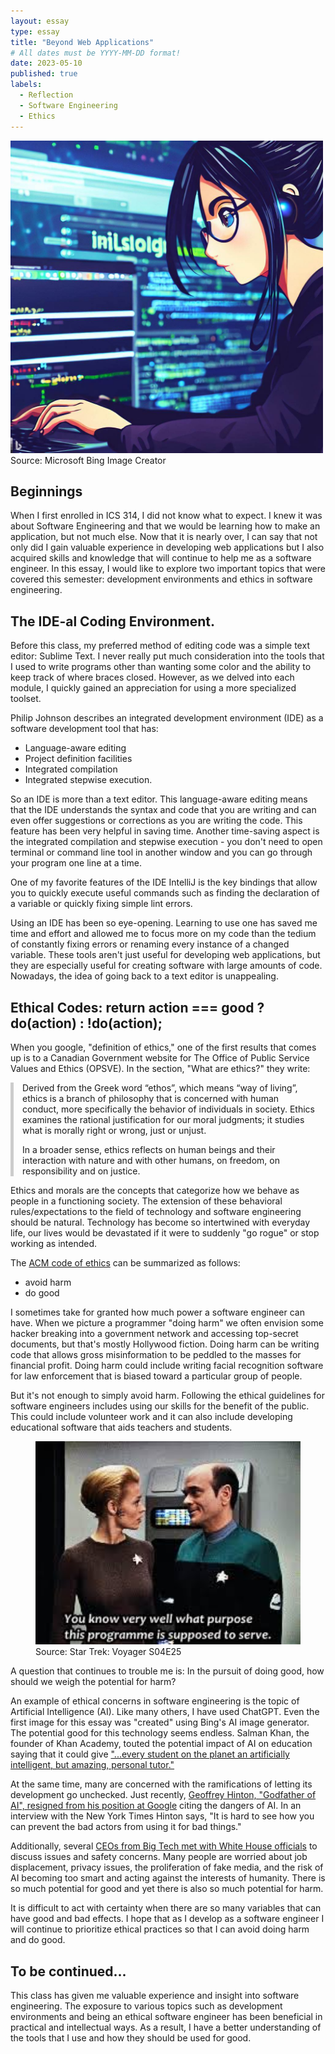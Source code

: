 ```yaml
---
layout: essay
type: essay
title: "Beyond Web Applications"
# All dates must be YYYY-MM-DD format!
date: 2023-05-10
published: true
labels:
  - Reflection
  - Software Engineering
  - Ethics
---
```


<!-- Now that you are almost done with this class, I would like you to write on last essay that summarizes what you’ve learned about software engineering.

Because the technology stack for this class is designed for the creation of web applications, some students think this class is simply about web application development. Of course, web application development is a skill you’ve acquired in this class, but the more fundamental goal of this class is for you to acquire experience with fundamental software engineering concepts including:

    Open Source Software Development
    Configuration Management
    Functional Programming
    Development Environments
    Coding Standards
    User Interface Frameworks
    Agile Project Management
    Design Patterns
    Ethics in Software Engineering

For this essay, reflect on what you learned about software engineering in general during this course, by taking two or three of these topics and discussing what they mean beyond web application development. For example, you learned about a style of Agile Project Management called Issue Driven Project Management. Could you see yourself using that project management style for a project not involving web applications? If so, then discuss what Agile Project Management is, what Issue Driven Project Management is, and how you could see yourself applying it to different project contexts.

Be careful and do not assume the reader understands what “configuration management” or “design patterns” or whatever means. You must define these terms if you are using them. -->



<div class="text-center">
<img width="500px" class="img-fluid rounded pe-4" src="../essays/img/essay07/ai-gen-programmer.jpg">
<figcaption>Source: Microsoft Bing Image Creator</figcaption>
</div>

## Beginnings
When I first enrolled in ICS 314, I did not know what to expect. I knew it was about Software Engineering and that we would be learning how to make an application, but not much else. Now that it is nearly over, I can say that not only did I gain valuable experience in developing web applications but I also acquired skills and knowledge that will continue to help me as a software engineer. In this essay, I would like to explore two important topics that were covered this semester: development environments and ethics in software engineering.

## The IDE-al Coding Environment.
Before this class, my preferred method of editing code was a simple text editor: Sublime Text. I never really put much consideration into the tools that I used to write programs other than wanting some color and the ability to keep track of where braces closed. However, as we delved into each module, I quickly gained an appreciation for using a more specialized toolset. 

Philip Johnson describes an integrated development environment (IDE) as a software development tool that has:
* Language-aware editing
* Project definition facilities
* Integrated compilation
* Integrated stepwise execution.

So an IDE is more than a text editor. This language-aware editing means that the IDE understands the syntax and code that you are writing and can even offer suggestions or corrections as you are writing the code. This feature has been very helpful in saving time. Another time-saving aspect is the integrated compilation and stepwise execution - you don't need to open terminal or command line tool in another window and you can go through your program one line at a time.

One of my favorite features of the IDE IntelliJ is the key bindings that allow you to quickly execute useful commands such as finding the declaration of a variable or quickly fixing simple lint errors. 

Using an IDE has been so eye-opening. Learning to use one has saved me time and effort and allowed me to focus more on my code than the tedium of constantly fixing errors or renaming every instance of a changed variable. These tools aren't just useful for developing web applications, but they are especially useful for creating software with large amounts of code. Nowadays,  the idea of going back to a text editor is unappealing. 

## Ethical Codes: return action === good ? do(action) : !do(action);

When you google, "definition of ethics," one of the first results that comes up is to a Canadian Government website for The Office of Public Service Values and Ethics (OPSVE). In the section, "What are ethics?" they write: 

<div style="border-left: 5px solid #ccc; margin: 1em 0; padding: 0 1em;">
    <p>Derived from the Greek word “ethos”, which means “way of living”, ethics is a branch of philosophy that is concerned with human conduct, more specifically the behavior of individuals in society. Ethics examines the rational justification for our moral judgments; it studies what is morally right or wrong, just or unjust.</p>
    <p>In a broader sense, ethics reflects on human beings and their interaction with nature and with other humans, on freedom, on responsibility and on justice.</p>
</div>


Ethics and morals are the concepts that categorize how we behave as people in a functioning society. The extension of these behavioral rules/expectations to the field of technology and software engineering should be natural. Technology has become so intertwined with everyday life, our lives would be devastated if it were to suddenly "go rogue" or stop working as intended.

The [ACM code of ethics](https://www.acm.org/code-of-ethics) can be summarized as follows: 
* avoid harm
* do good

I sometimes take for granted how much power a software engineer can have. When we picture a programmer "doing harm" we often envision some hacker breaking into a government network and accessing top-secret documents, but that's mostly Hollywood fiction. Doing harm can be writing code that allows gross misinformation to be peddled to the masses for financial profit. Doing harm could include writing facial recognition software for law enforcement that is biased toward a particular group of people.

But it's not enough to simply avoid harm. Following the ethical guidelines for software engineers includes using our skills for the benefit of the public. This could include volunteer work and it can also include developing educational software that aids teachers and students.

<figure class="text-center">
<img src="../essays/img/essay07/stvoy2.jpg" class="img-fluid" width="480px">
<figcaption>Source: Star Trek: Voyager S04E25 </figcaption>
</figure>
A question that continues to trouble me is: In the pursuit of doing good, how should we weigh the potential for harm?

An example of ethical concerns in software engineering is the topic of Artificial Intelligence (AI). Like many others, I have used ChatGPT. Even the first image for this essay was "created" using Bing's AI image generator. The potential good for this technology seems endless. Salman Khan, the founder of Khan Academy, touted the potential impact of AI on education saying that it could give ["...every student on the planet an artificially intelligent, but amazing, personal tutor."](https://www.businessinsider.com/ai-will-give-every-student-personalized-tutor-sal-khan-academy-2023-5)

At the same time, many are concerned with the ramifications of letting its development go unchecked. Just recently,  [Geoffrey Hinton, "Godfather of AI", resigned from his position at Google](https://www.nytimes.com/2023/05/01/technology/ai-google-chatbot-engineer-quits-hinton.html) citing the dangers of AI. In an interview with the New York Times Hinton says, "It is hard to see how you can prevent the bad actors from using it for bad things."

Additionally, several [CEOs from Big Tech met with White House officials](https://www.businessinsider.com/biden-whit-house-ai-big-tech-ceos-openai-google-2023-5) to discuss issues and safety concerns. Many people are worried about job displacement, privacy issues, the proliferation of fake media, and the risk of AI becoming too smart and acting against the interests of humanity. There is so much potential for good and yet there is also so much potential for harm.

It is difficult to act with certainty when there are so many variables that can have good and bad effects. I  hope that as I develop as a software engineer I will continue to prioritize ethical practices so that I can avoid doing harm and do good.

## To be continued...
This class has given me valuable experience and insight into software engineering. The exposure to various topics such as development environments and being an ethical software engineer has been beneficial in practical and intellectual ways. As a result, I have a better understanding of the tools that I use and how they should be used for good.